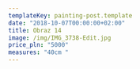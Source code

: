 ```yaml
---
templateKey: painting-post.template
date: "2018-10-07T00:00:00+02:00"
title: Obraz 14
image: /img/IMG_3738-Edit.jpg
price_pln: "5000"
measures: "40cm "
---
```

